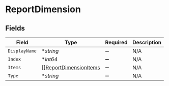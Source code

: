 # ReportDimension


## Fields

| Field                                                                 | Type                                                                  | Required                                                              | Description                                                           |
| --------------------------------------------------------------------- | --------------------------------------------------------------------- | --------------------------------------------------------------------- | --------------------------------------------------------------------- |
| `DisplayName`                                                         | **string*                                                             | :heavy_minus_sign:                                                    | N/A                                                                   |
| `Index`                                                               | **int64*                                                              | :heavy_minus_sign:                                                    | N/A                                                                   |
| `Items`                                                               | [][ReportDimensionItems](../../models/shared/reportdimensionitems.md) | :heavy_minus_sign:                                                    | N/A                                                                   |
| `Type`                                                                | **string*                                                             | :heavy_minus_sign:                                                    | N/A                                                                   |
